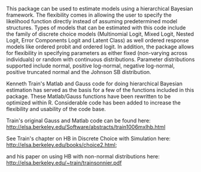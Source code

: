 This package can be used to estimate models using a hierarchical Bayesian framework. The flexibility comes in allowing the user to specify the likelihood function directly instead of assuming predetermined model structures. Types of models that can be estimated with this code include the family of discrete choice models (Multinomial Logit, Mixed Logit, Nested Logit, Error Components Logit and Latent Class) as well ordered response models like ordered probit and ordered logit. In addition, the package allows for flexibility in specifying parameters as either fixed (non-varying across individuals) or random with continuous distributions. Parameter distributions supported include normal, positive log-normal, negative log-normal, positive truncated normal and the Johnson SB distribution.

Kenneth Train's Matlab and Gauss code for doing hierarchical Bayesian estimation has served as the basis for a few of the functions included in this package. These Matlab/Gauss functions have been rewritten to be optimized within R. Considerable code has been added to increase the flexibility and usability of the code base.   

Train's original Gauss and Matlab code can be found here: http://elsa.berkeley.edu/Software/abstracts/train1006mxlhb.html

See Train's chapter on HB in Discrete Choice with Simulation here: http://elsa.berkeley.edu/books/choice2.html; 

and his paper on using HB with non-normal distributions here: http://elsa.berkeley.edu/~train/trainsonnier.pdf
